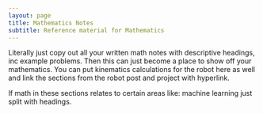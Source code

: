 ```yaml
---
layout: page
title: Mathematics Notes
subtitle: Reference material for Mathematics
---
```


Literally just copy out all your written math notes with descriptive headings, inc example problems.
Then this can just become a place to show off your mathematics. You can put kinematics calculations for the robot here as well
and link the sections from the robot post and project with hyperlink.

If math in these sections relates to certain areas like: machine learning just split with headings.